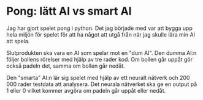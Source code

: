 # **Pong: lätt AI vs smart AI**

Jag har gjort spelet pong i python. Det jag började med var att bygga upp hela miljön för spelet för att ha något att utgå från när jag skulle lära min AI att spela.

Slutprodukten ska vara en AI som spelar mot en "dum AI". Den dumma AI:n följer bollens rörelser med hjälp av tre rader kod. Om bollen går uppåt gör också padeln det, samma om bollen går nedåt.

Den "smarta" AI:n lär sig spelet med hjälp av ett neuralt nätverk och 200 000 rader testdata att analysera. Det neurala nätverket ska ge en output på 1 eller 0 vilket kommer avgöra om padeln går uppåt eller nedåt.
